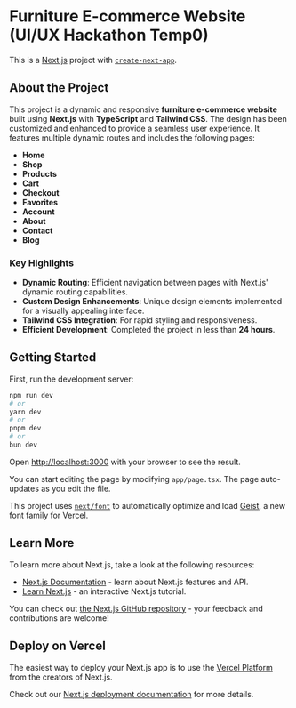 # Furniture E-commerce Website (UI/UX Hackathon Temp0)

This is a [Next.js](https://nextjs.org) project with [`create-next-app`](https://nextjs.org/docs/app/api-reference/cli/create-next-app).

## About the Project

This project is a dynamic and responsive **furniture e-commerce website** built using **Next.js** with **TypeScript** and **Tailwind CSS**. The design has been customized and enhanced to provide a seamless user experience. It features multiple dynamic routes and includes the following pages:

- **Home**
- **Shop**
- **Products**
- **Cart**
- **Checkout**
- **Favorites**
- **Account**
- **About**
- **Contact**
- **Blog**

### Key Highlights

- **Dynamic Routing**: Efficient navigation between pages with Next.js' dynamic routing capabilities.
- **Custom Design Enhancements**: Unique design elements implemented for a visually appealing interface.
- **Tailwind CSS Integration**: For rapid styling and responsiveness.
- **Efficient Development**: Completed the project in less than **24 hours**.

## Getting Started

First, run the development server:

```bash
npm run dev
# or
yarn dev
# or
pnpm dev
# or
bun dev
```

Open [http://localhost:3000](http://localhost:3000) with your browser to see the result.

You can start editing the page by modifying `app/page.tsx`. The page auto-updates as you edit the file.

This project uses [`next/font`](https://nextjs.org/docs/app/building-your-application/optimizing/fonts) to automatically optimize and load [Geist](https://vercel.com/font), a new font family for Vercel.

## Learn More

To learn more about Next.js, take a look at the following resources:

- [Next.js Documentation](https://nextjs.org/docs) - learn about Next.js features and API.
- [Learn Next.js](https://nextjs.org/learn) - an interactive Next.js tutorial.

You can check out [the Next.js GitHub repository](https://github.com/vercel/next.js) - your feedback and contributions are welcome!

## Deploy on Vercel

The easiest way to deploy your Next.js app is to use the [Vercel Platform](https://vercel.com/new?utm_medium=default-template&filter=next.js&utm_source=create-next-app&utm_campaign=create-next-app-readme) from the creators of Next.js.

Check out our [Next.js deployment documentation](https://nextjs.org/docs/app/building-your-application/deploying) for more details.
